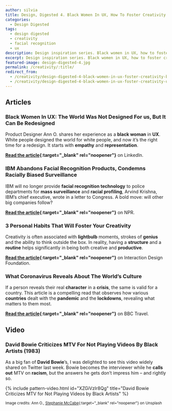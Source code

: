 ```yaml
---
author: silvia
title: Design, Digested 4. Black Women In UX, How To Foster Creativity And An Unimpressed Bowie
categories:
  - Design Digested
tags:
  - design digested
  - creativity
  - facial recognition
  - ux
description: Design inspiration series. Black women in UX, how to foster creativity, and the time David Bowie scolded MTV.
excerpt: Design inspiration series. Black women in UX, how to foster creativity, and the time David Bowie scolded MTV.
featured-image: design-digested-4.jpg
permalink: /creativity/:title/
redirect_from:
  - /creativity/design-digested-4-black-women-in-ux-foster-creativity-bowie-scolded-mtv/
  - /creativity/design-digested-4-black-women-in-ux-foster-creativity-unimpressed-bowie/
---
```

## Articles

### Black Women In UX: The World Was Not Designed For us, But It Can Be Redesigned

Product Designer Ann O. shares her experience as a **black woman** in **UX**. White people designed the world for white people, and now it’s the right time for a redesign. It starts with **empathy** and **representation**.

**[Read the article](https://www.linkedin.com/pulse/black-women-ux-world-designed-us-can-redesigned-ann-oduwaiye/){:target="_blank" rel="noopener"}** on LinkedIn.

### IBM Abandons Facial Recognition Products, Condemns Racially Biased Surveillance

IBM will no longer provide **facial recognition technology** to police departments for **mass surveillance** and **racial profiling**, Arvind Krishna, IBM’s chief executive, wrote in a letter to Congress. A bold move: will other big companies follow?

**[Read the article](https://www.npr.org/2020/06/09/873298837/ibm-abandons-facial-recognition-products-condemns-racially-biased-surveillance?t=1592513695449){:target="_blank" rel="noopener"}** on NPR.

### 3 Personal Habits That Will Foster Your Creativity

Creativity is often associated with **lightbulb** moments, strokes of **genius** and the ability to think outside the box. In reality, having a **structure** and a **routine** helps significantly in being both creative and **productive**.

**[Read the article](https://www.interaction-design.org/literature/article/3-personal-habits-that-will-foster-your-creativity){:target="_blank" rel="noopener"}** on Interaction Design Foundation.

### What Coronavirus Reveals About The World’s Culture

If a person reveals their real **character** in a **crisis**, the same is valid for a country. This article is a compelling read that observes how various **countries** dealt with the **pandemic** and the **lockdowns**, revealing what matters to them most.

**[Read the article](http://www.bbc.com/travel/story/20200327-what-coronavirus-reveals-about-the-worlds-culture){:target="_blank" rel="noopener"}** on BBC Travel.

## Video

### David Bowie Criticizes MTV For Not Playing Videos By Black Artists (1983)

As a big fan of **David Bowie**’s, I was delighted to see this video widely shared on Twitter last week. Bowie becomes the interviewer while he **calls out** MTV on **racism**, but the answers he gets don’t impress him – and rightly so.

{% include pattern-video.html id="XZGiVzIr8Qg" title="David Bowie Criticizes MTV for Not Playing Videos by Black Artists" %}

<small>Image credits: Ann O., [Stephanie McCabe](https://unsplash.com/photos/suZyHko1JEs){:target="_blank" rel="noopener"} on Unsplash</small>
